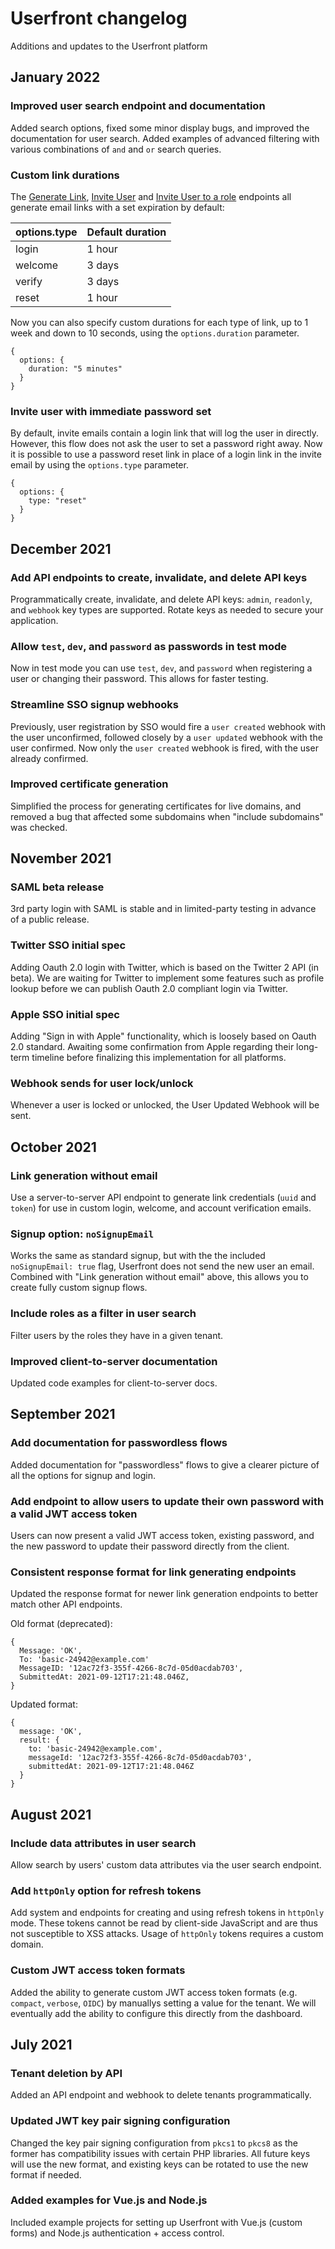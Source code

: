 # Userfront changelog

Additions and updates to the Userfront platform

## January 2022

### Improved user search endpoint and documentation

Added search options, fixed some minor display bugs, and improved the documentation for user search. Added examples of advanced filtering with various combinations of `and` and `or` search queries.

### Custom link durations

The [Generate Link](https://userfront.com/docs/api.html#generate-link-credentials), [Invite User](https://userfront.com/docs/api.html#invite-user) and [Invite User to a role](https://userfront.com/docs/api.html#invite-user-to-a-role) endpoints all generate email links with a set expiration by default:

| options.type | Default duration |
| :----------- | :--------------- |
| login        | 1 hour           |
| welcome      | 3 days           |
| verify       | 3 days           |
| reset        | 1 hour           |

Now you can also specify custom durations for each type of link, up to 1 week and down to 10 seconds, using the `options.duration` parameter.

```
{
  options: {
    duration: "5 minutes"
  }
}
```

### Invite user with immediate password set

By default, invite emails contain a login link that will log the user in directly. However, this flow does not ask the user to set a password right away. Now it is possible to use a password reset link in place of a login link in the invite email by using the `options.type` parameter.

```
{
  options: {
    type: "reset"
  }
}
```

## December 2021

### Add API endpoints to create, invalidate, and delete API keys

Programmatically create, invalidate, and delete API keys: `admin`, `readonly`, and `webhook` key types are supported. Rotate keys as needed to secure your application.

### Allow `test`, `dev`, and `password` as passwords in test mode

Now in test mode you can use `test`, `dev`, and `password` when registering a user or changing their password. This allows for faster testing.

### Streamline SSO signup webhooks

Previously, user registration by SSO would fire a `user created` webhook with the user unconfirmed, followed closely by a `user updated` webhook with the user confirmed. Now only the `user created` webhook is fired, with the user already confirmed.

### Improved certificate generation

Simplified the process for generating certificates for live domains, and removed a bug that affected some subdomains when "include subdomains" was checked.

## November 2021

### SAML beta release

3rd party login with SAML is stable and in limited-party testing in advance of a public release.

### Twitter SSO initial spec

Adding Oauth 2.0 login with Twitter, which is based on the Twitter 2 API (in beta). We are waiting for Twitter to implement some features such as profile lookup before we can publish Oauth 2.0 compliant login via Twitter.

### Apple SSO initial spec

Adding "Sign in with Apple" functionality, which is loosely based on Oauth 2.0 standard. Awaiting some confirmation from Apple regarding their long-term timeline before finalizing this implementation for all platforms.

### Webhook sends for user lock/unlock

Whenever a user is locked or unlocked, the User Updated Webhook will be sent.

## October 2021

### Link generation without email

Use a server-to-server API endpoint to generate link credentials (`uuid` and `token`) for use in custom login, welcome, and account verification emails.

### Signup option: `noSignupEmail`

Works the same as standard signup, but with the the included `noSignupEmail: true` flag, Userfront does not send the new user an email. Combined with "Link generation without email" above, this allows you to create fully custom signup flows.

### Include roles as a filter in user search

Filter users by the roles they have in a given tenant.

### Improved client-to-server documentation

Updated code examples for client-to-server docs.

## September 2021

### Add documentation for passwordless flows

Added documentation for "passwordless" flows to give a clearer picture of all the options for signup and login.

### Add endpoint to allow users to update their own password with a valid JWT access token

Users can now present a valid JWT access token, existing password, and the new password to update their password directly from the client.

### Consistent response format for link generating endpoints

Updated the response format for newer link generation endpoints to better match other API endpoints.

Old format (deprecated):

```
{
  Message: 'OK',
  To: 'basic-24942@example.com'
  MessageID: '12ac72f3-355f-4266-8c7d-05d0acdab703',
  SubmittedAt: 2021-09-12T17:21:48.046Z,
}
```

Updated format:

```
{
  message: 'OK',
  result: {
    to: 'basic-24942@example.com',
    messageId: '12ac72f3-355f-4266-8c7d-05d0acdab703',
    submittedAt: 2021-09-12T17:21:48.046Z
  }
}
```

## August 2021

### Include data attributes in user search

Allow search by users' custom data attributes via the user search endpoint.

### Add `httpOnly` option for refresh tokens

Add system and endpoints for creating and using refresh tokens in `httpOnly` mode. These tokens cannot be read by client-side JavaScript and are thus not susceptible to XSS attacks. Usage of `httpOnly` tokens requires a custom domain.

### Custom JWT access token formats

Added the ability to generate custom JWT access token formats (e.g. `compact`, `verbose`, `OIDC`) by manuallys setting a value for the tenant. We will eventually add the ability to configure this directly from the dashboard.

## July 2021

### Tenant deletion by API

Added an API endpoint and webhook to delete tenants programmatically.

### Updated JWT key pair signing configuration

Changed the key pair signing configuration from `pkcs1` to `pkcs8` as the former has compatibility issues with certain PHP libraries. All future keys will use the new format, and existing keys can be rotated to use the new format if needed.

### Added examples for Vue.js and Node.js

Included example projects for setting up Userfront with Vue.js (custom forms) and Node.js authentication + access control.
